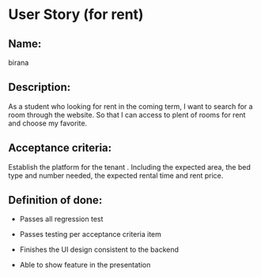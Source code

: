 User Story (for rent)
====


Name:
----
birana


Description:
---- 
As a student who looking for rent in the coming term, I want to search for a room through the website. So that I can access to plent of rooms for rent and choose my favorite. 


Acceptance criteria:
----
 Establish the  platform for the tenant . Including the expected area, the bed type and number needed, the expected rental time and rent price.


Definition of done:
----
* Passes all regression test 

* Passes testing per acceptance criteria item 

* Finishes the UI design consistent to the backend 

* Able to show feature in the presentation 

